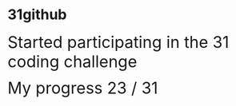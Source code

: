 # 31github

<span style="font-size: 2rem;"> Started participating in the 31 coding challenge</span>

<span style="font-size: 2rem;">My progress 23 / 31</span>
